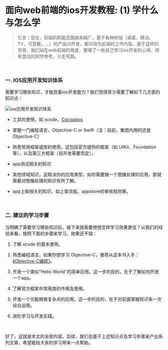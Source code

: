 # 面向web前端的ios开发教程: (1) 学什么与怎么学

> 引言：现在，前端的职能范围越来越广，基于各种终端（桌面，移动，TV，可穿戴，...）的产品UI开发，都可视为前端的工作内容。基于这样的背景，我们站在web前端的角度，整理了一些自己学习ios开发的心得，供有意向的同学参考，少走弯路。


<br>

### 一. IOS应用开发知识体系

需要学习哪些知识，才能具备ios开发能力？我们觉得至少需要了解如下几方面的知识点：

![ios应用开发知识体系](https://raw.githubusercontent.com/mytcer/ios-dev-resources/master/resources/IOS%E5%BA%94%E7%94%A8%E5%BC%80%E5%8F%91%E7%9F%A5%E8%AF%86%E4%BD%93%E7%B3%BB.png)

* 工具的使用，如 xcode，[Cocoapos](http://cocoapods.org/)

* 掌握一门编程语言，Objective-C or Swift（注：目前，集团内用的还是 Objective-C）

* 熟悉常用框架或库的使用，这包括官方提供的框架（如 UIKit、Foundation等），以及第三方框架（视开发需要而定）。

* app测试相关的知识

* 其他领域知识，这取决你的应用类型，如你需要做一个图像处理的应用，那就需要对图像处理的知识有所了解。

* app上架相关的知识，如上架流程、appstore的审核规则等。

<br>

### 二. 建议的学习步骤

当明确了需要学习哪些知识后，接下来就需要想想怎样学习效果更佳？以我们的经验来看，按照下面的步骤来学习，效果还不错：

1. 了解 xcode 的基本使用。

2. 熟悉编程语言。如果你想学习 Objective-C，推荐从这本书入手：[《Objective-C编程》](http://book.douban.com/subject/19962787/)。

3. 开发一个类似"Hello World"的简单应用。这一步的目的，在于了解如何开发一个app。

4. 了解官方框架中常用类的作用及使用。

5. 开发一个功能稍微复杂点的应用。这一步的目的，在于对前面掌握知识来一次综合运用。

6. 进阶学习与开发实践。

<br>

好了，这就是本文的全部内容。后续，我们会基于上述知识点及学习步骤来产出系列文章，希望能给大家的学习带来一点帮助。
